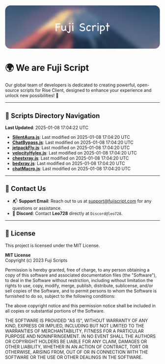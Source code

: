 ![Banner](.github/b.webp)

# 🌍 **We are Fuji Script**

Our global team of developers is dedicated to creating powerful, open-source scripts for Rise Client, designed to enhance your experience and unlock new possibilities! 🌟

---
<!-- SCRIPTS_NAVIGATION_START -->
## 📂 **Scripts Directory Navigation**

**Last Updated**: 2025-01-08 17:04:22 UTC

- **[SilentAura.js](scripts/SilentAura.js)**: Last modified on 2025-01-08 17:04:20 UTC
- **[ChatBypass.js](scripts/ChatBypass.js)**: Last modified on 2025-01-08 17:04:20 UTC
- **[jetpackFly.js](scripts/jetpackFly.js)**: Last modified on 2025-01-08 17:04:20 UTC
- **[velocityHylex.js](scripts/velocityHylex.js)**: Last modified on 2025-01-08 17:04:20 UTC
- **[chestxray.js](scripts/chestxray.js)**: Last modified on 2025-01-08 17:04:20 UTC
- **[bedxray.js](scripts/bedxray.js)**: Last modified on 2025-01-08 17:04:20 UTC
- **[chatMacro.js](scripts/chatMacro.js)**: Last modified on 2025-01-08 17:04:20 UTC

<!-- SCRIPTS_NAVIGATION_END -->

---

## 💬 **Contact Us**  
- 📬 **Support Email**: Reach out to us at [support@fujiscript.com](mailto:support@fujiscript.com) for any questions or assistance.  
- 💬 **Discord**: Contact **Leo728** directly at `Discord@leo728`.

---

## 📜 **License**

This project is licensed under the MIT License.  

**MIT License**  
Copyright (c) 2023 Fuji Scripts  

Permission is hereby granted, free of charge, to any person obtaining a copy of this software and associated documentation files (the "Software"), to deal in the Software without restriction, including without limitation the rights to use, copy, modify, merge, publish, distribute, sublicense, and/or sell copies of the Software, and to permit persons to whom the Software is furnished to do so, subject to the following conditions:  

The above copyright notice and this permission notice shall be included in all copies or substantial portions of the Software.  

THE SOFTWARE IS PROVIDED "AS IS", WITHOUT WARRANTY OF ANY KIND, EXPRESS OR IMPLIED, INCLUDING BUT NOT LIMITED TO THE WARRANTIES OF MERCHANTABILITY, FITNESS FOR A PARTICULAR PURPOSE AND NONINFRINGEMENT. IN NO EVENT SHALL THE AUTHORS OR COPYRIGHT HOLDERS BE LIABLE FOR ANY CLAIM, DAMAGES OR OTHER LIABILITY, WHETHER IN AN ACTION OF CONTRACT, TORT OR OTHERWISE, ARISING FROM, OUT OF OR IN CONNECTION WITH THE SOFTWARE OR THE USE OR OTHER DEALINGS IN THE SOFTWARE.  
